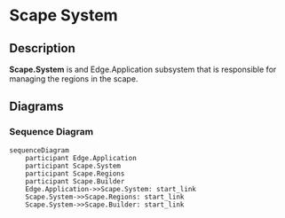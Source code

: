 # Scape System

## Description

**Scape.System** is and Edge.Application subsystem that is responsible for managing the regions in the scape.

## Diagrams

### Sequence Diagram

```mermaid
sequenceDiagram
    participant Edge.Application
    participant Scape.System
    participant Scape.Regions
    participant Scape.Builder
    Edge.Application->>Scape.System: start_link
    Scape.System->>Scape.Regions: start_link
    Scape.System->>Scape.Builder: start_link    

```